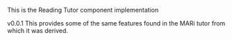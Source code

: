 This is the Reading Tutor component implementation 
 
v0.0.1 
This provides some of the same features found in the MARi tutor from
which it was derived.
